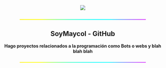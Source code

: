 <div align="center">
  <img src="https://files.catbox.moe/719kju.jpeg" width="180px" />

  <p align="center"> 
  <img src="https://github.com/GataNina-Li/GataNina-Li/blob/main/line.gif" width="400"/> 
</p> 

  <h2>SoyMaycol - GitHub</h2>
  <p><strong>Hago proyectos relacionados a la programación como Bots o webs y blah blah blah</p>
  </strong>
 </div>

<p align="center"> 
  <img src="https://github.com/GataNina-Li/GataNina-Li/blob/main/line.gif" width="400"/> 
</p> 
